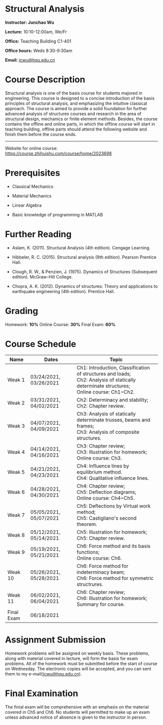# Structural Analysis

**Instructor: Junchao Wu**

**Lecture:** 10:10-12:00am, We/Fr

**Office:** Teaching Building C1-401

**Office hours:** Weds 8:30-9:30am

**Email:** jcwu@hqu.edu.cn

# Course Description

Structural analysis is one of the basis course for students majored in engineering. This course is designed to a concise introduction of the basis principles of structural analysis, and emphasizing the intuitive classical approach. The course is aimed to provide a solid foundation for further advanced analysis of structures courses and research in the area of structural design, mechanics or finite element methods. Besides, the course contains the offline and online parts, in which the offline course will start in teaching building, offline parts should attend the following website and  finish them before the course ends.

---

Website for online course: https://course.zhihuishu.com/course/home/2023698

# Prerequisites

- Classical Mechanics

- Material Mechanics

- Linear Algebra

- Basic knowledge of programming in MATLAB

# Further Reading

  - Aslam, K. (2011). Structural Analysis (4th edition). Cengage Learning.

  - Hibbeler, R. C. (2015). Structural analysis (9th edition). Pearson Prentice Hall.

  - Clough, R. W., & Penzien, J. (1975). Dynamics of Structures (Subsequent edition). McGraw-Hill College.

  - Chopra, A. K. (2012). Dynamics of structures: Theory and applications to earthquake engineering (4th edition). Prentice Hall.

# **Grading**

  Homework: **10%**
  Online Course: **30%**
  Final Exam: **60%**





# Course Schedule

|Name|Dates|Topic|
| ---- | ---- | ---- |
|Weak 1|03/24/2021, 03/26/2021|Ch1: Introduction, Classification of structures and loads; <br>Ch2: Analysis of statically determinate structures;<br>Online course: Ch1~Ch2.|
|Weak 2|03/31/2021, 04/02/2021|Ch2: Determinacy and stability;<br>Ch2: Chapter review.|
|Weak 3|04/07/2021, 04/09/2021|Ch3: Analysis of statically determinate trusses, beams and frames;<br>Ch3: Analysis of composite structures.|
|Weak 4|04/14/2021, 04/16/2021|Ch3: Chapter review;<br>Ch3: Illustration for homework;<br>Online course: Ch3.|
|Weak 5|04/21/2021, 04/23/2021|Ch4: Influence lines by equilibrium method.<br>Ch4: Qualitative influence lines.|
|Weak 6|04/28/2021, 04/30/2021|Ch4: Chapter review;<br>Ch5: Deflection diagrams;<br>Online course: Ch4~Ch5.|
|Weak 7|05/05/2021, 05/07/2021|Ch5: Deflections by Virtual work method;<br>Ch5: Castigliano's second theorem.|
|Weak 8|05/12/2021, 05/14/2021|Ch5: Illustration for homework;<br>Ch5: Chapter review.|
|Weak 9|05/19/2021, 05/21/2021|Ch6: Force method and its basis functions;<br>Online course: Ch6.|
|Weak 10|05/26/2021, 05/28/2021|Ch6: Force method for indeterminacy beam;<br>Ch6: Force method for symmetric structrures.|
|Weak 11|06/02/2021, 06/04/2021|Ch6: Chapter review;<br>Ch6: Illustration for homework;<br>Summary for course.|
|Final Exam|06/18/2021||







# **Assignment Submission**

Homework problems will be assigned on weekly basis. These problems, along with material covered in lecture, will form the basis for exam problems. All of the homework must be submitted before the start of course on Wednesday. The electronic copies will be accepted, and you can sent them to my e-mail(jcwu@hqu.edu.cn). 

# Final Examination

The finial exam will be comprehensive with an emphasis on the material covered in Ch5 and Ch6. No students will permitted to make up an exam unless advanced notice of absence is given to the instructor in person.